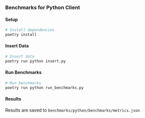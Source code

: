 ### Benchmarks for Python Client

#### Setup

```bash
# Install dependencies
poetry install
```

#### Insert Data

```bash
# Insert data
poetry run python insert.py
```

#### Run Benchmarks

```bash
# Run benchmarks
poetry run python run_benchmarks.py
```

#### Results

Results are saved to `benchmarks/python/benchmarks/metrics.json`
